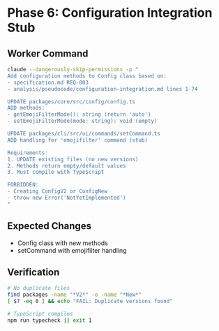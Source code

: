 # Phase 6: Configuration Integration Stub

## Worker Command
```bash
claude --dangerously-skip-permissions -p "
Add configuration methods to Config class based on:
- specification.md REQ-003
- analysis/pseudocode/configuration-integration.md lines 1-74

UPDATE packages/core/src/config/config.ts
ADD methods:
- getEmojiFilterMode(): string (return 'auto')
- setEmojiFilterMode(mode: string): void (empty)

UPDATE packages/cli/src/ui/commands/setCommand.ts
ADD handling for 'emojifilter' command (stub)

Requirements:
1. UPDATE existing files (no new versions)
2. Methods return empty/default values
3. Must compile with TypeScript

FORBIDDEN:
- Creating ConfigV2 or ConfigNew
- throw new Error('NotYetImplemented')
"
```

## Expected Changes
- Config class with new methods
- setCommand with emojifilter handling

## Verification
```bash
# No duplicate files
find packages -name "*V2*" -o -name "*New*"
[ $? -eq 0 ] && echo "FAIL: Duplicate versions found"

# TypeScript compiles
npm run typecheck || exit 1
```